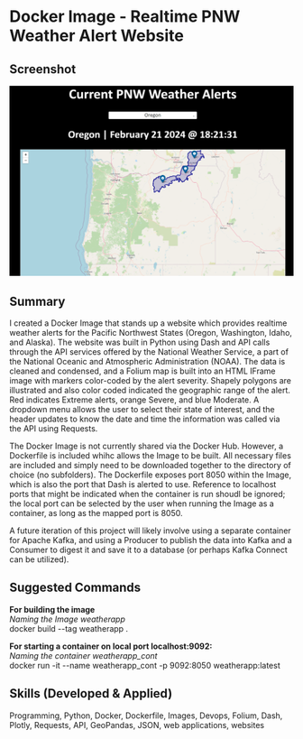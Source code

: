 # Docker Image - Realtime PNW Weather Alert Website

## Screenshot
![WeatherApp](https://github.com/dmarks84/Ind_Project_Docker-Image-PNW-Weather-App/blob/main/WeatherApp_Screenshot.png?raw=true)

## Summary
I created a Docker Image that stands up a website which provides realtime weather alerts for the Pacific Northwest States (Oregon, Washington, Idaho, and Alaska).  The website was built in Python using Dash and API calls through the API services offered by the National Weather Service, a part of the National Oceanic and Atmospheric Administration (NOAA).  The data is cleaned and condensed, and a Folium map is built into an HTML IFrame image with markers color-coded by the alert severity.  Shapely polygons are illustrated and also color coded indicated the geographic range of the alert.  Red indicates Extreme alerts, orange Severe, and blue Moderate.  A dropdown menu allows the user to select their state of interest, and the header updates to know the date and time the information was called via the API using Requests.

The Docker Image is not currently shared via the Docker Hub.  However, a Dockerfile is included whihc allows the Image to be built.  All necessary files are included and simply need to be downloaded together to the directory of choice (no subfolders).  The Dockerfile exposes port 8050 within the Image, which is also the port that Dash is alerted to use.  Reference to localhost ports that might be indicated when the container is run shoudl be ignored; the local port can be selected by the user when running the Image as a container, as long as the mapped port is 8050.

A future iteration of this project will likely involve using a separate container for Apache Kafka, and using a Producer to publish the data into Kafka and a Consumer to digest it and save it to a database (or perhaps Kafka Connect can be utilized).

## Suggested Commands
**For building the image**<br>
*Naming the Image weatherapp*<br>
docker build --tag weatherapp .

**For starting a container on local port localhost:9092:**<br>
*Naming the container weatherapp_cont*<br>
docker run -it --name weatherapp_cont -p 9092:8050 weatherapp:latest

## Skills (Developed & Applied)
Programming, Python, Docker, Dockerfile, Images, Devops, Folium, Dash, Plotly, Requests, API, GeoPandas, JSON, web applications, websites
